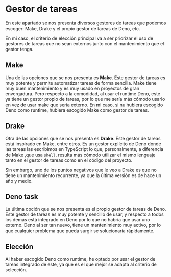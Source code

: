 # Gestor de tareas

En este apartado se nos presenta diversos gestores de tareas que podemos
escoger: Make, Drake y el propio gestor de tareas de Deno, etc.

En mi caso, el criterio de elección principal va a ser priorizar el uso de
gestores de tareas que no sean externos junto con el mantenimiento que el
gestor tenga.

## Make

Una de las opciones que se nos presenta es **Make**. Este gestor de tareas
es muy potente y permite automatizar tareas de forma sencilla. Make tiene
muy buen mantenimiento y es muy usado en proyectos de gran envergadura. Pero
respecto a la comodidad, al usar el runtime Deno, este ya tiene un gestor
propio de tareas, por lo que me sería más cómodo usarlo en vez de usar make que
sería externo.
En mi caso, si nu hubiera escogido Deno como runtime, hubiera escogido Make
como gestor de tareas.

## Drake

Otra de las opciones que se nos presenta es **Drake**. Este gestor de tareas
está inspirado en Make, entre otros. Es un gestor explícito de Deno donde las
tareas las escribimos en TypeScript lo que, personalmente, a diferencia de
Make ,que usa `shell`, resulta más cómodo utilizar el mismo lenguaje tanto
en el gestor de tareas como en el código del proyecto.

Sin embargo, uno de los puntos negativos que le veo a Drake es que no tiene
un mantenimiento recurrente, ya que la última versión es de hace un año y
medio.

## Deno task

La última opción que se nos presenta es el propio gestor de tareas de Deno.
Este gestor de tareas es muy potente y sencillo de usar, y respecto a todos
los demás está integrado en Deno por lo que no habría que usar uno externo.
Deno al ser tan nuevo, tiene un mantenimiento muy activo, por lo que
cualquier problema que pueda surgir se solucionaría rápidamente.

## Elección

Al haber escogido Deno como runtime, he optado por usar el
gestor de tareas integrado de este, ya que es el que mejor se adapta al
criterio de selección.
